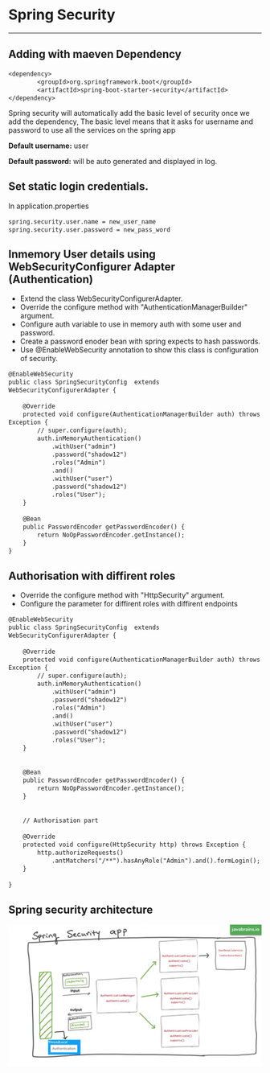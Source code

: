 # Spring Security
---

## Adding with maeven Dependency

```
<dependency>
		<groupId>org.springframework.boot</groupId>
		<artifactId>spring-boot-starter-security</artifactId>
</dependency> 
```

Spring security will automatically add the basic level of security once we add the dependency, The basic level means that it asks for username and password to use all the services on the spring app

**Default username:** user

**Default password:** will be auto generated and displayed in log.

## Set static login credentials.

In application.properties
```
spring.security.user.name = new_user_name
spring.security.user.password = new_pass_word
```

## Inmemory User details using WebSecurityConfigurer Adapter (Authentication)

- Extend the class WebSecurityConfigurerAdapter.
- Override the configure method with "AuthenticationManagerBuilder" argument.
- Configure auth variable to use in memory auth with some user and password.
- Create a password enoder bean with spring expects to hash passwords.
- Use @EnableWebSecurity annotation to show this class is configuration of security.

```
@EnableWebSecurity
public class SpringSecurityConfig  extends WebSecurityConfigurerAdapter {

    @Override
    protected void configure(AuthenticationManagerBuilder auth) throws Exception {
        // super.configure(auth);
        auth.inMemoryAuthentication()
            .withUser("admin")
            .password("shadow12")
            .roles("Admin")
            .and()
            .withUser("user")
            .password("shadow12")
            .roles("User");
    }

    @Bean 
    public PasswordEncoder getPasswordEncoder() {
        return NoOpPasswordEncoder.getInstance();
    }
}
```


## Authorisation with diffirent roles

- Override the configure method with "HttpSecurity" argument.
- Configure the parameter for diffirent roles with diffirent endpoints


```
@EnableWebSecurity
public class SpringSecurityConfig  extends WebSecurityConfigurerAdapter {

    @Override
    protected void configure(AuthenticationManagerBuilder auth) throws Exception {
        // super.configure(auth);
        auth.inMemoryAuthentication()
            .withUser("admin")
            .password("shadow12")
            .roles("Admin")
            .and()
            .withUser("user")
            .password("shadow12")
            .roles("User");
    }

    
    @Bean 
    public PasswordEncoder getPasswordEncoder() {
        return NoOpPasswordEncoder.getInstance();
    }


    // Authorisation part

    @Override
    protected void configure(HttpSecurity http) throws Exception {        
        http.authorizeRequests()
            .antMatchers("/**").hasAnyRole("Admin").and().formLogin();
    }

}

```

## Spring security architecture

![image info](./Images/authentication.png)








